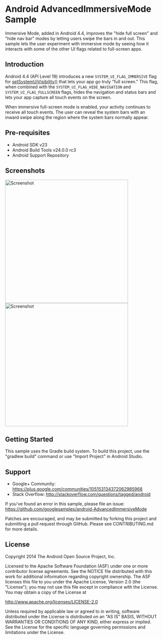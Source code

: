 
Android AdvancedImmersiveMode Sample
===================================

Immersive Mode, added in Android 4.4, improves the "hide full screen" and
"hide nav bar" modes by letting users swipe the bars in and out.  This sample
lets the user experiment with immersive mode by seeing how it interacts
with some of the other UI flags related to full-screen apps.

Introduction
------------

Android 4.4 (API Level 19) introduces a new `SYSTEM_UI_FLAG_IMMERSIVE`
flag for [setSystemUiVisibility()][1] that lets your app go truly "full
screen." This flag, when combined with the `SYSTEM_UI_FLAG_HIDE_NAVIGATION` and
`SYSTEM_UI_FLAG_FULLSCREEN` flags, hides the navigation and status bars
and lets your app capture all touch events on the screen.

When immersive full-screen mode is enabled, your activity continues
to receive all touch events. The user can reveal the system bars with
an inward swipe along the region where the system bars normally
appear.

[1]: http://developer.android.com/reference/android/view/View.html#setSystemUiVisibility(int)

Pre-requisites
--------------

- Android SDK v23
- Android Build Tools v24.0.0 rc3
- Android Support Repository

Screenshots
-------------

<img src="screenshots/immersion.png" height="400" alt="Screenshot"/> <img src="screenshots/leanback.png" height="400" alt="Screenshot"/> 

Getting Started
---------------

This sample uses the Gradle build system. To build this project, use the
"gradlew build" command or use "Import Project" in Android Studio.

Support
-------

- Google+ Community: https://plus.google.com/communities/105153134372062985968
- Stack Overflow: http://stackoverflow.com/questions/tagged/android

If you've found an error in this sample, please file an issue:
https://github.com/googlesamples/android-AdvancedImmersiveMode

Patches are encouraged, and may be submitted by forking this project and
submitting a pull request through GitHub. Please see CONTRIBUTING.md for more details.

License
-------

Copyright 2014 The Android Open Source Project, Inc.

Licensed to the Apache Software Foundation (ASF) under one or more contributor
license agreements.  See the NOTICE file distributed with this work for
additional information regarding copyright ownership.  The ASF licenses this
file to you under the Apache License, Version 2.0 (the "License"); you may not
use this file except in compliance with the License.  You may obtain a copy of
the License at

http://www.apache.org/licenses/LICENSE-2.0

Unless required by applicable law or agreed to in writing, software
distributed under the License is distributed on an "AS IS" BASIS, WITHOUT
WARRANTIES OR CONDITIONS OF ANY KIND, either express or implied.  See the
License for the specific language governing permissions and limitations under
the License.
